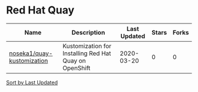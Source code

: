 # Red Hat Quay

Name | Description | Last Updated | Stars | Forks
--- | --- | --- | --- | ---
[noseka1/quay-kustomization](https://github.com/noseka1/quay-kustomization) | Kustomization for Installing Red Hat Quay on OpenShift | 2020-03-20 | 0 | 0

[Sort by Last Updated](Red%20Hat%20Quay.last_updated.md)